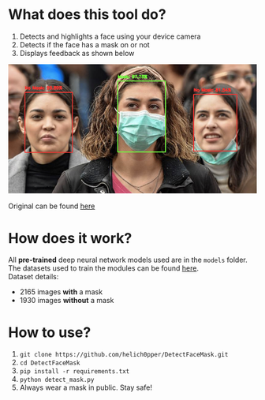 # What does this tool do?
1. Detects and highlights a face using your device camera
2. Detects if the face has a mask on or not
3. Displays feedback as shown below

![Demo](https://github.com/helich0pper/DetectFaceMask/blob/master/demo.png) <br>

Original can be found [here](https://github.com/chandrikadeb7/Face-Mask-Detection)

# How does it work?
All **pre-trained** deep neural network models used are in the ```models``` folder. <br>
The datasets used to train the modules can be found [here](https://drive.google.com/drive/folders/1XDte2DL2Mf_hw4NsmGst7QtYoU7sMBVG). <br>
Dataset details:
* 2165 images **with** a mask
* 1930 images **without** a mask

# How to use?
1. ```git clone https://github.com/helich0pper/DetectFaceMask.git```
2. ```cd DetectFaceMask```
3. ```pip install -r requirements.txt```
4. ```python detect_mask.py```
5. Always wear a mask in public. Stay safe!

